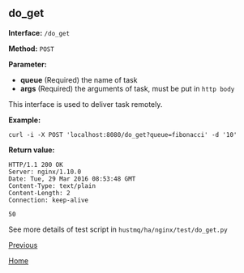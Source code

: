 ## do_get ##

**Interface:** `/do_get`

**Method:** `POST`

**Parameter:** 

*  **queue** (Required)  the name of task
*  **args** (Required) the arguments of task, must be put in `http body`
  
This interface is used to deliver task remotely.

**Example:**

    curl -i -X POST 'localhost:8080/do_get?queue=fibonacci' -d '10'

**Return value:**

    HTTP/1.1 200 OK
    Server: nginx/1.10.0
    Date: Tue, 29 Mar 2016 08:53:48 GMT
    Content-Type: text/plain
    Content-Length: 2
    Connection: keep-alive
    
    50

See more details of test script in `hustmq/ha/nginx/test/do_get.py`

[Previous](../ha.md)

[Home](../../index.md)